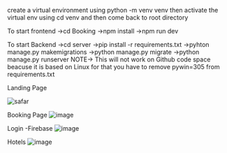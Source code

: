 create a virtual environment using python -m venv venv 
then activate the virtual env using cd venv and then come back to root directory 

To start frontend 
->cd Booking 
->npm install
->npm run dev

To start Backend
->cd server
->pip install -r requirements.txt
->pyhton manage.py makemigrations
->python manage.py migrate
->python manage.py runserver
NOTE-> This will not work on Github code space beacuse it is based on Linux for that you have to remove pywin=305 from requirements.txt

Landing Page 


![safar](https://github.com/ayushQUASAR/Travel-Exploration-site-made-of-React.js-and-Django/assets/96387021/95830b3b-860d-44b9-a4b4-ac02ce41100f)

Booking Page
![image](https://github.com/ayushQUASAR/Travel-Exploration-site-made-of-React.js-and-Django/assets/96387021/188d9e1f-4f2d-4f76-a732-c526e5b07daa)

Login -Firebase
![image](https://github.com/ayushQUASAR/Travel-Exploration-site-made-of-React.js-and-Django/assets/96387021/fc04209b-276e-4f27-b38d-784ef1256f40)

Hotels 
![image](https://github.com/ayushQUASAR/Travel-Exploration-site-made-of-React.js-and-Django/assets/96387021/85762419-c816-4982-af12-76849f3dff59)


